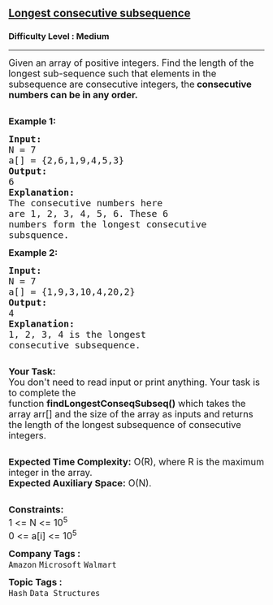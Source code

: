 <h2><a href="https://www.geeksforgeeks.org/problems/longest-consecutive-subsequence2449/1?page=1&difficulty=Medium,Hard&status=unsolved&sortBy=submissions">Longest consecutive subsequence</a></h2><h3>Difficulty Level : Medium</h3><hr><div class="problems_problem_content__Xm_eO"><p><span style="font-size: 18px;">Given an array of positive integers. Find the length of the longest sub-sequence such that elements in the subsequence are consecutive integers, the<strong> consecutive numbers can be in any order.</strong></span><br>&nbsp;</p>
<p><span style="font-size: 18px;"><strong>Example 1:</strong></span></p>
<pre><span style="font-size: 18px;"><strong>Input:
</strong>N = 7
a[] = {2,6,1,9,4,5,3}
<strong>Output:
</strong>6<strong>
Explanation:
</strong>The consecutive numbers here
are 1, 2, 3, 4, 5, 6. These 6 
numbers form the longest consecutive
subsquence.</span></pre>
<p><span style="font-size: 18px;"><strong>Example 2:</strong></span></p>
<pre><span style="font-size: 18px;"><strong>Input:
</strong>N = 7
a[] = {1,9,3,10,4,20,2}
<strong>Output:
</strong>4<strong>
Explanation:
</strong>1, 2, 3, 4 is the longest
consecutive subsequence.</span>
</pre>
<p><br><span style="font-size: 18px;"><strong>Your Task:</strong><br>You don't need to read input or print anything. Your task is to complete the function&nbsp;<strong>findLongestConseqSubseq()</strong>&nbsp;which takes the array arr[] and the size of the array as inputs and returns the length of the longest subsequence of consecutive integers.&nbsp;</span></p>
<p><br><span style="font-size: 18px;"><strong>Expected Time Complexity:</strong> O(R), where R is the maximum integer in the array.<br><strong>Expected Auxiliary Space:</strong>&nbsp;O(N).</span></p>
<p><br><span style="font-size: 18px;"><strong>Constraints:</strong></span><br><span style="font-size: 18px;">1 &lt;= N &lt;= 10<sup>5</sup><br>0 &lt;= a[i] &lt;= 10<sup>5</sup></span></p></div><p><span style=font-size:18px><strong>Company Tags : </strong><br><code>Amazon</code>&nbsp;<code>Microsoft</code>&nbsp;<code>Walmart</code>&nbsp;<br><p><span style=font-size:18px><strong>Topic Tags : </strong><br><code>Hash</code>&nbsp;<code>Data Structures</code>&nbsp;